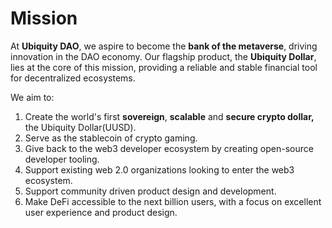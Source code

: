 # Mission

At **Ubiquity DAO**, we aspire to become the **bank of the metaverse**, driving innovation in the DAO economy. Our flagship product, the **Ubiquity Dollar**, lies at the core of this mission, providing a reliable and stable financial tool for decentralized ecosystems.

We aim to:

1. Create the world's first **sovereign**, **scalable** and **secure crypto dollar,** the Ubiquity Dollar(UUSD).
2. Serve as the stablecoin of crypto gaming.
3. Give back to the web3 developer ecosystem by creating open-source developer tooling.
4. Support existing web 2.0 organizations looking to enter the web3 ecosystem.
5. Support community driven product design and development.
6. Make DeFi accessible to the next billion users, with a focus on excellent user experience and product design.
